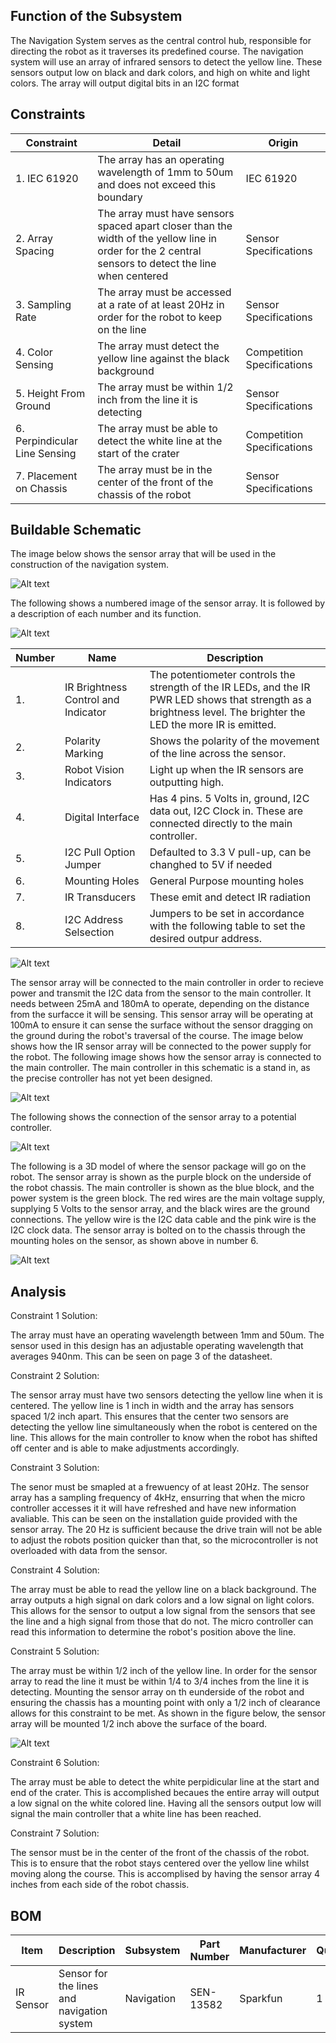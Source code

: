 ## Function of the Subsystem

The Navigation System serves as the central control hub, responsible for directing the robot as it traverses its predefined course.
The navigation system will use an array of infrared sensors to detect the yellow line. These sensors output low on black and dark colors, and high on white and light colors. The array will output digital bits in an I2C format

## Constraints

| Constraint | Detail | Origin |
|------------|--------|--------|
| 1. IEC 61920 | The array has an operating wavelength of 1mm to 50um and does not exceed this boundary | IEC 61920 |
| 2. Array Spacing | The array must have sensors spaced apart closer than the width of the yellow line in order for the 2 central sensors to detect the line when centered | Sensor Specifications |
| 3. Sampling Rate | The array must be accessed at a rate of at least 20Hz in order for the robot to keep on the line | Sensor Specifications |
| 4. Color Sensing | The array must detect the yellow line against the black background | Competition Specifications |
| 5. Height From Ground | The array must be within 1/2 inch from the line it is detecting | Sensor Specifications |
| 6. Perpindicular Line Sensing | The array must be able to detect the white line at the start of the crater | Competition Specifications |
| 7. Placement on Chassis | The array must be in the center of the front of the chassis of the robot | Sensor Specifications |

## Buildable Schematic

The image below shows the sensor array that will be used in the construction of the navigation system. 

![Alt text](https://github.com/cebttu/CapstoneTeam1/blob/aConorOrr-signoff-Navigation/Documentation/Signoffs/NavSystem/Sensor%20Array.jpg)

The following shows a numbered image of the sensor array. It is followed by a description of each number and its function.

![Alt text](https://github.com/cebttu/CapstoneTeam1/blob/aConorOrr-signoff-Navigation/Documentation/Signoffs/NavSystem/Sensor_Overview_numbers.png)

| Number | Name | Description |
|--------|------|-------------|
| 1. | IR Brightness Control and Indicator | The potentiometer controls the strength of the IR LEDs, and the IR PWR LED shows that strength as a brightness level. The brighter the LED the more IR is emitted. |
| 2. | Polarity Marking | Shows the polarity of the movement of the line across the sensor. |
| 3. | Robot Vision Indicators | Light up when the IR sensors are outputting high. |
| 4. | Digital Interface | Has 4 pins. 5 Volts in, ground, I2C data out, I2C Clock in. These are connected directly to the main controller. |
| 5. | I2C Pull Option Jumper | Defaulted to 3.3 V pull-up, can be changhed to 5V if needed |
| 6. | Mounting Holes | General Purpose mounting holes |
| 7. | IR Transducers | These emit and detect IR radiation |
| 8. | I2C Address Selsection | Jumpers to be set in accordance with the following table to set the desired outpur address. |

![Alt text](https://github.com/cebttu/CapstoneTeam1/blob/aConorOrr-signoff-Navigation/Documentation/Signoffs/NavSystem/I2C%20Address%20Table.png)



The sensor array will be connected to the main controller in order to recieve power and transmit the I2C data from the sensor to the main controller. It needs between 25mA and 180mA to operate, depending on the distance from the surfacce it will be sensing. This sensor array will be operating at 100mA to ensure it can sense the surface without the sensor dragging on the ground during the robot's traversal of the course. The image below shows how the IR sensor array will be connected to the power supply for the robot. The following image shows how the sensor array is connected to the main controller. The main controller in this schematic is a stand in, as the precise controller has not yet been designed.

![Alt text](https://github.com/cebttu/CapstoneTeam1/blob/aConorOrr-signoff-Navigation/Documentation/Signoffs/NavSystem/IR%20to%20MC%20Connections%20KiCad.png)

The following shows the connection of the sensor array to a potential controller. 

![Alt text](https://github.com/cebttu/CapstoneTeam1/blob/aConorOrr-signoff-Navigation/Documentation/Signoffs/NavSystem/Sensor%20Array%20Connections.jpg)

The following is a 3D model of where the sensor package will go on the robot. The sensor array is shown as the purple block on the underside of the robot chassis. The main controller is shown as the blue block, and the power system is the green block. The red wires are the main voltage supply, supplying 5 Volts to the sensor array, and the black wires are the ground connections. The yellow wire is the I2C data cable and the pink wire is the I2C clock data. The sensor array is bolted on to the chassis through the mounting holes on the sensor, as shown above in number 6.

![Alt text](https://github.com/cebttu/CapstoneTeam1/blob/aConorOrr-signoff-Navigation/Documentation/Signoffs/NavSystem/3D%20Model%20Nav%20Sys.png)

## Analysis

Constraint 1 Solution: 

The array must have an operating wavelength between 1mm and 50um. The sensor used in this design has an adjustable operating wavelength that averages 940nm. This can be seen on page 3 of the datasheet.

Constraint 2 Solution:

The sensor array must have two sensors detecting the yellow line when it is centered. The yellow line is 1 inch in width and the array has sensors spaced 1/2 inch apart. This ensures that the center two sensors are detecting the yellow line simultaneously when the robot is centered on the line. This allows for the main controller to know when the robot has shifted off center and is able to make adjustments accordingly.

Constraint 3 Solution:

The senor must be smapled at a frewuency of at least 20Hz. The sensor array has a sampling frequency of 4kHz, ensurring that when the micro controller accesses it it will have refreshed and have new information avaliable. This can be seen on the installation guide provided with the sensor array. The 20 Hz is sufficient because the drive train will not be able to adjust the robots position quicker than that, so the microcontroller is not overloaded with data from the sensor.

Constraint 4 Solution:

The array must be able to read the yellow line on a black background. The array outputs a high signal on dark colors and a low signal on light colors. This allows for the sensor to output a low signal from the sensors that see the line and a high signal from those that do not. The micro controller can read this information to determine the robot's position above the line.

Constraint 5 Solution:

The array must be within 1/2 inch of the yellow line. In order for the sensor array to read the line it must be within 1/4 to 3/4 inches from the line it is detecting. Mounting the sensor array on th eunderside of the robot and ensuring the chassis has a mounting point with only a 1/2 inch of clearance allows for this constraint to be met. As shown in the figure below, the sensor array will be mounted 1/2 inch above the surface of the board.

![Alt text](https://github.com/cebttu/CapstoneTeam1/blob/aConorOrr-signoff-Navigation/Documentation/Signoffs/NavSystem/3D%20Model%20Front.png)

Constraint 6 Solution:

The array must be able to detect the white perpidicular line at the start and end of the crater. This is accomplished becaues the entire array will output a low signal on the white colored line. Having all the sensors output low will signal the main controller that a white line has been reached.

Constraint 7 Solution:

The sensor must be in the center of the front of the chassis of the robot. This is to ensure that the robot stays centered over the yellow line whilst moving along the course. This is accomplised by having the sensor array 4 inches from each side of the robot chassis.

## BOM

|  Item  |  Description  | Subsystem | Part Number | Manufacturer | Quantity | Price | Total Price |
|--------|---------------|-----------|-------------|--------------|----------|-------|-------------|
| IR Sensor | Sensor for the lines and navigation system | Navigation | SEN-13582 | Sparkfun | 1 | 34.50 | 34.50 |

